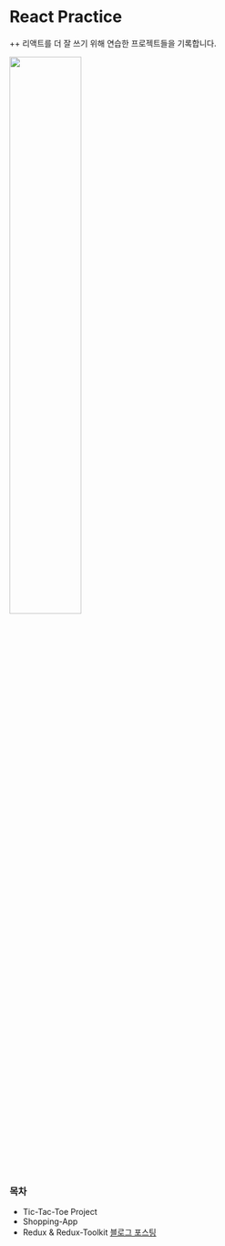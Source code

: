 # React Practice

++ 리액트를 더 잘 쓰기 위해 연습한 프로젝트들을 기록합니다.

<img src="https://github.com/lemony452/react-practice/assets/109330624/dec62075-a94e-46da-a495-818317c68c9e" width="50%" height="auto" />

### 목차

- Tic-Tac-Toe Project
- Shopping-App
- Redux & Redux-Toolkit [블로그 포스팅](https://velog.io/@lemony452/React-Redux-Redux-Toolkit%EC%9C%BC%EB%A1%9C-%EC%A0%84%EC%97%AD%EC%83%81%ED%83%9C%EA%B4%80%EB%A6%AC-%ED%95%98%EA%B8%B0)
